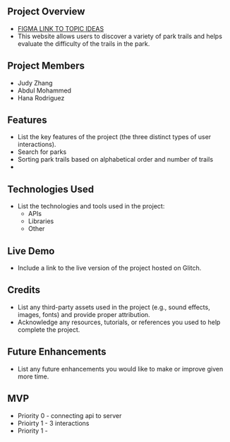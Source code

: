 ## **Project Overview**

- [FIGMA LINK TO TOPIC IDEAS](https://www.figma.com/design/bbmSmSHDFp9uXzHssmW2Ey/MEDP331?node-id=21-2&node-type=canvas&t=Y1FCa60Xxhr3wuQR-0)
- This website allows users to discover a variety of park trails and helps evaluate the difficulty of the trails in the park.

## **Project Members**

- Judy Zhang
- Abdul Mohammed
- Hana Rodriguez

## **Features**

- List the key features of the project (the three distinct types of user interactions).
- Search for parks
- Sorting park trails based on alphabetical order and number of trails
- 

## **Technologies Used**

- List the technologies and tools used in the project:
    - APIs
    - Libraries
    - Other
 
## **Live Demo**

- Include a link to the live version of the project hosted on Glitch.

## **Credits**

- List any third-party assets used in the project (e.g., sound effects, images, fonts) and provide proper attribution.
- Acknowledge any resources, tutorials, or references you used to help complete the project.

## **Future Enhancements**

- List any future enhancements you would like to make or improve given more time.

## **MVP**

- Priority 0 - connecting api to server
- Prioirty 1 - 3 interactions
- Priority 1 - 